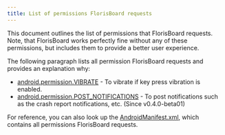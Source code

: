 ```yaml
---
title: List of permissions FlorisBoard requests
---
```


This document outlines the list of permissions that FlorisBoard requests. Note, that FlorisBoard works perfectly fine without any of these permissions, but includes them to provide a better user experience.

The following paragraph lists all permission FlorisBoard requests and provides an explanation why:

* [android.permission.VIBRATE](https://developer.android.com/reference/android/Manifest.permission#VIBRATE) - To vibrate if key press vibration is enabled.
* [android.permission.POST_NOTIFICATIONS](https://developer.android.com/reference/android/Manifest.permission#POST_NOTIFICATIONS) - To post notifications such as the crash report notifications, etc. (Since v0.4.0-beta01)

For reference, you can also look up the [AndroidManifest.xml](https://github.com/florisboard/florisboard/blob/main/app/src/main/AndroidManifest.xml), which contains all permissions FlorisBoard requests.

<table-of-contents />
